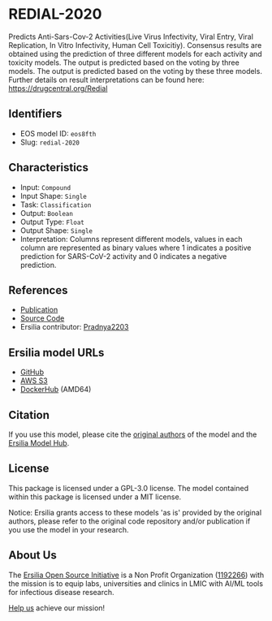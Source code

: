 # REDIAL-2020

Predicts Anti-Sars-Cov-2 Activities(Live Virus Infectivity, Viral Entry, Viral Replication, In Vitro Infectivity, Human Cell Toxicitiy). Consensus results are obtained using the prediction of three different models for each activity and toxicity models. The output is predicted based on the voting by three models. The output is predicted based on the voting by these three models. Further details on result interpretations can be found here: https://drugcentral.org/Redial

## Identifiers

* EOS model ID: `eos8fth`
* Slug: `redial-2020`

## Characteristics

* Input: `Compound`
* Input Shape: `Single`
* Task: `Classification`
* Output: `Boolean`
* Output Type: `Float`
* Output Shape: `Single`
* Interpretation: Columns represent different models, values in each column are represented as binary values where 1 indicates a positive prediction for SARS-CoV-2 activity and 0 indicates a negative prediction.

## References

* [Publication](https://www.nature.com/articles/s42256-021-00335-w#Sec9)
* [Source Code](https://github.com/sirimullalab/redial-2020/tree/v1.0)
* Ersilia contributor: [Pradnya2203](https://github.com/Pradnya2203)

## Ersilia model URLs
* [GitHub](https://github.com/ersilia-os/eos8fth)
* [AWS S3](https://ersilia-models-zipped.s3.eu-central-1.amazonaws.com/eos8fth.zip)
* [DockerHub](https://hub.docker.com/r/ersiliaos/eos8fth) (AMD64)

## Citation

If you use this model, please cite the [original authors](https://www.nature.com/articles/s42256-021-00335-w#Sec9) of the model and the [Ersilia Model Hub](https://github.com/ersilia-os/ersilia/blob/master/CITATION.cff).

## License

This package is licensed under a GPL-3.0 license. The model contained within this package is licensed under a MIT license.

Notice: Ersilia grants access to these models 'as is' provided by the original authors, please refer to the original code repository and/or publication if you use the model in your research.

## About Us

The [Ersilia Open Source Initiative](https://ersilia.io) is a Non Profit Organization ([1192266](https://register-of-charities.charitycommission.gov.uk/charity-search/-/charity-details/5170657/full-print)) with the mission is to equip labs, universities and clinics in LMIC with AI/ML tools for infectious disease research.

[Help us](https://www.ersilia.io/donate) achieve our mission!